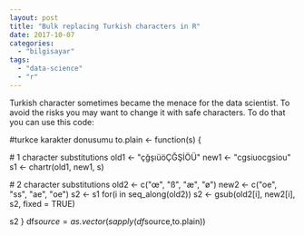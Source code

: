 ```yaml
---
layout: post
title: "Bulk replacing Turkish characters in R"
date: 2017-10-07
categories: 
  - "bilgisayar"
tags: 
  - "data-science"
  - "r"
---
```


Turkish character sometimes became the menace for the data scientist. To avoid the risks you may want to change it with safe characters. To do that you can use this code:

#turkce karakter donusumu to.plain <- function(s) {

\# 1 character substitutions old1 <- "çğşıüöÇĞŞİÖÜ" new1 <- "cgsiuocgsiou" s1 <- chartr(old1, new1, s)

\# 2 character substitutions old2 <- c("œ", "ß", "æ", "ø") new2 <- c("oe", "ss", "ae", "oe") s2 <- s1 for(i in seq\_along(old2)) s2 <- gsub(old2\[i\], new2\[i\], s2, fixed = TRUE)

s2 } df$source=as.vector(sapply(df$source,to.plain))
